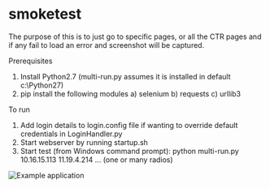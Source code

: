 # smoketest

The purpose of this is to just go to specific pages, or all the CTR pages and if any fail to load an error and screenshot will be captured.

Prerequisites

1) Install Python2.7 (multi-run.py assumes it is installed in default c:\Python27)
2) pip install the following modules
	a) selenium
	b) requests
	c) urllib3

To run

1) Add login details to login.config file if wanting to override default credentials in LoginHandler.py
2) Start webserver by running startup.sh
3) Start test (from Windows command prompt): python multi-run.py 10.16.15.113 11.19.4.214 ... (one or many radios)

![Example application](/smoketest/example.png)
